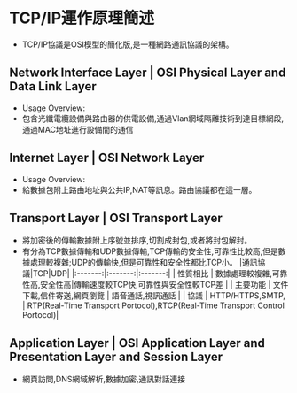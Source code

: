 # TCP/IP運作原理簡述
- TCP/IP協議是OSI模型的簡化版,是一種網路通訊協議的架構。
## Network Interface Layer | OSI Physical Layer and Data Link Layer
- Usage Overview:
- 包含光纖電纜設備與路由器的供電設備,通過Vlan網域隔離技術到達目標網段,通過MAC地址進行設備間的通信
## Internet Layer |  OSI Network Layer
- Usage Overview:
- 給數據包附上路由地址與公共IP,NAT等訊息。路由協議都在這一層。
## Transport Layer |  OSI Transport Layer
- 將加密後的傳輸數據附上序號並排序,切割成封包,或者將封包解封。
- 有分為TCP數據傳輸和UDP數據傳輸,TCP傳輸的安全性,可靠性比較高,但是數據處理較複雜;UDP的傳輸快,但是可靠性和安全性都比TCP小。
|通訊協議|TCP|UDP|
|:-------:|:-------:|:-------:|
| 性質相比 | 數據處理較複雜,可靠性高,安全性高|傳輸速度較TCP快,可靠性與安全性較TCP差 | 
| 主要功能 | 文件下載,信件寄送,網頁瀏覽 | 語音通話,視訊通話 |
| 協議 | HTTP/HTTPS,SMTP, | RTP(Real-Time Transport Portocol),RTCP(Real-Time Transport Control Portocol)|
## Application Layer | OSI Application Layer and Presentation Layer and Session Layer
- 網頁訪問,DNS網域解析,數據加密,通訊對話連接
